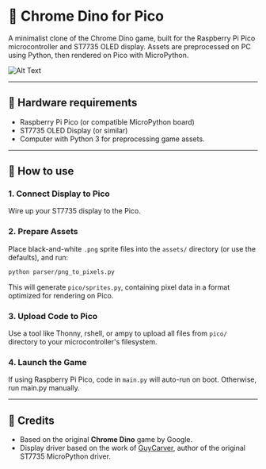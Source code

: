 # 🦖 Chrome Dino for Pico

A minimalist clone of the Chrome Dino game, built for the Raspberry Pi Pico microcontroller and ST7735 OLED display. Assets are preprocessed on PC using Python, then rendered on Pico with MicroPython.

![Alt Text](assets/preview.gif)

---
## 🔧 Hardware requirements

- Raspberry Pi Pico (or compatible MicroPython board)
- ST7735 OLED Display (or similar)
- Computer with Python 3 for preprocessing game assets.

---
## 🚀 How to use

### 1. Connect Display to Pico

Wire up your ST7735 display to the Pico.

### 2. Prepare Assets

Place black-and-white `.png` sprite files into the `assets/` directory (or use the defaults), and run:

```bash
python parser/png_to_pixels.py
```

This will generate `pico/sprites.py`, containing pixel data in a format optimized for rendering on Pico.

### 3. Upload Code to Pico

Use a tool like Thonny, rshell, or ampy to upload all files from `pico/` directory to your microcontroller's filesystem.

### 4. Launch the Game

If using Raspberry Pi Pico, code in `main.py` will auto-run on boot.
Otherwise, run main.py manually.

---
## 🧠 Credits
- Based on the original **Chrome Dino** game by Google.
- Display driver based on the work of [GuyCarver](https://github.com/GuyCarver), author of the original ST7735 MicroPython driver.
